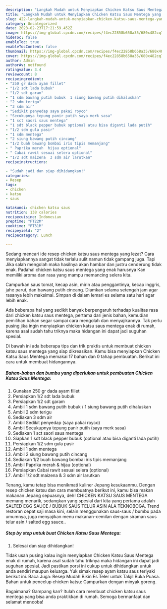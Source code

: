 ```yaml
---
description: "Langkah Mudah untuk Menyiapkan Chicken Katsu Saus Mentega yang Lezat, Buat Buka Puasa}"
title: "Langkah Mudah untuk Menyiapkan Chicken Katsu Saus Mentega yang Lezat, Buat Buka Puasa}"
slug: 422-langkah-mudah-untuk-menyiapkan-chicken-katsu-saus-mentega-yang-lezat-buat-buka-puasa
category: Uncategorized
date: 2023-02-23T17:21:59.452Z
image: https://img-global.cpcdn.com/recipes/f4ec22858b658a35/680x482cq70/chicken-katsu-saus-mentega-foto-resep-utama.jpg
hideToc: false
enableToc: true
enableTocContent: false
thumbnail: https://img-global.cpcdn.com/recipes/f4ec22858b658a35/680x482cq70/chicken-katsu-saus-mentega-foto-resep-utama.jpg
cover: https://img-global.cpcdn.com/recipes/f4ec22858b658a35/680x482cq70/chicken-katsu-saus-mentega-foto-resep-utama.jpg
author: Admin
authorAv: notfound
ratingvalue: 3.4
reviewcount: 8
recipeingredient:
- "250 gr dada ayam fillet"
- "1/2 sdt lada bubuk"
- "1/2 sdt garam"
- "1 sdm bawang putih bubuk  1 siung bawang putih dihaluskan"
- "2 sdm terigu"
- "3 sdm air"
- "Sedikit penyedap saya pakai royco"
- "Secukupnya tepung panir putih saya merk sasa"
- "1 sct saori saus mentega"
- "1 sdt black pepper bubuk optional atau bisa diganti lada putih"
- "1/2 sdm gula pasir"
- "1 sdm mentega"
- "2 siung bawang putih cincang"
- "1/2 buah bawang bombai iris tipis memanjang"
- " Paprika merah  hijau optional"
- " Cabai rawit sesuai selera optional"
- "1/2 sdt maizena  3 sdm air larutkan"
recipeinstructions:

- "Sudah jadi dan siap dihidangkan!"
categories:
- Resep
tags:
- chicken
- katsu
- saus

katakunci: chicken katsu saus 
nutrition: 138 calories
recipecuisine: Indonesian
preptime: "PT22M"
cooktime: "PT31M"
recipeyield: "2"
recipecategory: Lunch

---
```



Sedang mencari ide resep chicken katsu saus mentega yang lezat? Cara menyiapkannya sangat tidak terlalu sulit namun tidak gampang juga. Tapi Jika salah mengolah maka hasilnya akan hambar dan justru cenderung tidak enak. Padahal chicken katsu saus mentega yang enak harusnya Kan memiliki aroma dan rasa yang mampu memancing selera kita.


Campurkan saus tomat, kecap asin, mirin atau penggantinya, kecap inggris, jahe parut, dan bawang putih cincang. Diamkan selama setengah jam agar rasanya lebih maksimal. Simpan di dalam lemari es selama satu hari agar lebih enak.

Ada beberapa hal yang sedikit banyak berpengaruh terhadap kualitas rasa dari chicken katsu saus mentega, pertama dari jenis bahan, kemudian pemilihan bahan segar sampai cara mengolah dan menyajikannya. Tak perlu pusing jika ingin menyiapkan chicken katsu saus mentega enak di rumah, karena asal sudah tahu triknya maka hidangan ini dapat jadi suguhan spesial.


Di bawah ini ada beberapa tips dan trik praktis untuk membuat chicken katsu saus mentega yang siap dikreasikan. Kamu bisa menyiapkan Chicken Katsu Saus Mentega memakai 17 bahan dan 0 tahap pembuatan. Berikut ini cara untuk membuat hidangannya.

<!--inarticleads1-->

##### Bahan-bahan dan bumbu yang diperlukan untuk pembuatan Chicken Katsu Saus Mentega:

1. Gunakan 250 gr dada ayam fillet
1. Persiapkan 1/2 sdt lada bubuk
1. Persiapkan 1/2 sdt garam
1. Ambil 1 sdm bawang putih bubuk / 1 siung bawang putih dihaluskan
1. Ambil 2 sdm terigu
1. Sediakan 3 sdm air
1. Ambil Sedikit penyedap (saya pakai royco)
1. Ambil Secukupnya tepung panir putih (saya merk sasa)
1. Sediakan 1 sct saori saus mentega
1. Siapkan 1 sdt black pepper bubuk (optional atau bisa diganti lada putih)
1. Persiapkan 1/2 sdm gula pasir
1. Ambil 1 sdm mentega
1. Ambil 2 siung bawang putih cincang
1. Sediakan 1/2 buah bawang bombai iris tipis memanjang
1. Ambil  Paprika merah &amp; hijau (optional)
1. Persiapkan  Cabai rawit sesuai selera (optional)
1. Ambil 1/2 sdt maizena &amp; 3 sdm air larutkan


Tenang, kamu tetap bisa menikmati kuliner Jepang kesukaanmu. Dengan resep chicken katsu dan cara membuatnya berikut ini, kamu bisa makan makanan Jepang sepuasnya, deh! CHICKEN KATSU SAUS MENTEGA memang menarik, sedangkan yang spesial dari kita yang pertama adalah SALTED EGG SAUCE / BUBUK SAUS TELUR ASIN ALA TEKNOBOGA. Trend restoran cepat saji masa kini, selain menggunakan saus-saus / bumbu pada umumnya, juga menyajikan menu makanan-cemilan dengan siraman saus telur asin / salted egg sauce.. 

<!--inarticleads2-->

##### Step by step untuk buat Chicken Katsu Saus Mentega:


1. Selesai dan siap dihidangkan!

Tidak usah pusing kalau ingin menyiapkan Chicken Katsu Saus Mentega enak di rumah, karena asal sudah tahu triknya maka hidangan ini dapat jadi suguhan spesial. Jadi pastikan porsi ini cukup untuk dihidangkan untuk anda sendiri maupun keluarga. Yuk simak resep ayam katsu saus teriyaki berikut ini. Baca Juga: Resep Mudah Bikin Es Teler untuk Takjil Buka Puasa. Bahan untuk pencelup chicken katsu: Campurkan dengan minyak goreng. 

Bagaimana? Gampang kan? Itulah cara membuat chicken katsu saus mentega yang bisa anda praktikkan di rumah. Semoga bermanfaat dan selamat mencoba!
